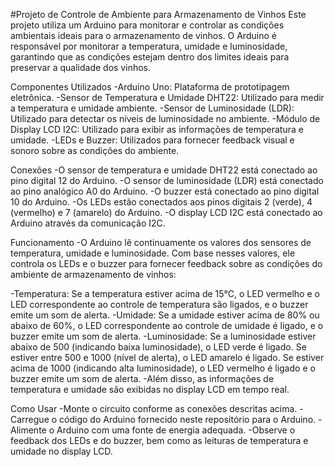 #Projeto de Controle de Ambiente para Armazenamento de Vinhos
Este projeto utiliza um Arduino para monitorar e controlar as condições ambientais ideais para o armazenamento de vinhos. O Arduino é responsável por monitorar a temperatura, umidade e luminosidade, garantindo que as condições estejam dentro dos limites ideais para preservar a qualidade dos vinhos.

Componentes Utilizados
-Arduino Uno: Plataforma de prototipagem eletrônica.
-Sensor de Temperatura e Umidade DHT22: Utilizado para medir a temperatura e umidade ambiente.
-Sensor de Luminosidade (LDR): Utilizado para detectar os níveis de luminosidade no ambiente.
-Módulo de Display LCD I2C: Utilizado para exibir as informações de temperatura e umidade.
-LEDs e Buzzer: Utilizados para fornecer feedback visual e sonoro sobre as condições do ambiente.

Conexões
-O sensor de temperatura e umidade DHT22 está conectado ao pino digital 12 do Arduino.
-O sensor de luminosidade (LDR) está conectado ao pino analógico A0 do Arduino.
-O buzzer está conectado ao pino digital 10 do Arduino.
-Os LEDs estão conectados aos pinos digitais 2 (verde), 4 (vermelho) e 7 (amarelo) do Arduino.
-O display LCD I2C está conectado ao Arduino através da comunicação I2C.

Funcionamento
-O Arduino lê continuamente os valores dos sensores de temperatura, umidade e luminosidade. Com base nesses valores, ele controla os LEDs e o buzzer para fornecer feedback sobre as condições do ambiente de armazenamento de vinhos:

-Temperatura: Se a temperatura estiver acima de 15°C, o LED vermelho e o LED correspondente ao controle de temperatura são ligados, e o buzzer emite um som de alerta.
-Umidade: Se a umidade estiver acima de 80% ou abaixo de 60%, o LED correspondente ao controle de umidade é ligado, e o buzzer emite um som de alerta.
-Luminosidade: Se a luminosidade estiver abaixo de 500 (indicando baixa luminosidade), o LED verde é ligado. Se estiver entre 500 e 1000 (nível de alerta), o LED amarelo é ligado. Se estiver acima de 1000 (indicando alta luminosidade), o LED vermelho é ligado e o buzzer emite um som de alerta.
-Além disso, as informações de temperatura e umidade são exibidas no display LCD em tempo real.

Como Usar
-Monte o circuito conforme as conexões descritas acima.
-Carregue o código do Arduino fornecido neste repositório para o Arduino.
-Alimente o Arduino com uma fonte de energia adequada.
-Observe o feedback dos LEDs e do buzzer, bem como as leituras de temperatura e umidade no display LCD.
